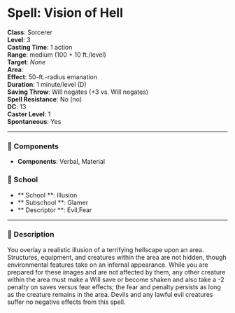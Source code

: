 
# Spell: Vision of Hell
**Class**: Sorcerer  
**Level**: 3  
**Casting Time**: 1 action  
**Range**: medium (100 + 10 ft./level)  
**Target**: _None_  
**Area**:   
**Effect**: 50-ft.-radius emanation  
**Duration**: 1 minute/level (D)  
**Saving Throw**: Will negates (+3 vs. Will negates)  
**Spell Resistance**: No (no)  
**DC**: 13  
**Caster Level**: 1  
**Spontaneous**: Yes

---

### 🔮 Components
- **Components**: Verbal, Material

### 🏫 School
- ** School **: Illusion
- ** Subschool **: Glamer
- ** Descriptor **: Evil,Fear
---

### 📜 Description
You overlay a realistic illusion of a terrifying hellscape upon an area. Structures, equipment, and creatures within the area are not hidden, though environmental features take on an infernal appearance. While you are prepared for these images and are not affected by them, any other creature within the area must make a Will save or become shaken and also take a -2 penalty on saves versus fear effects; the fear and penalty persists as long as the creature remains in the area. Devils and any lawful evil creatures suffer no negative effects from this spell.
